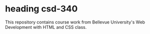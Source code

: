 <h1> heading csd-340</h1>
This repository contains course work from Bellevue University's Web Development with HTML and CSS class.
